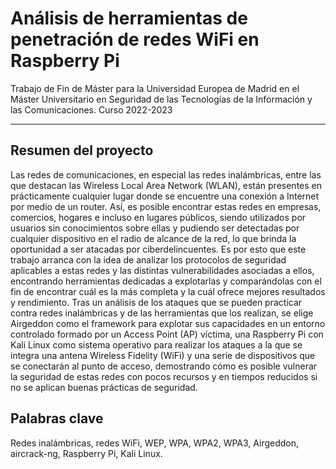 # Análisis de herramientas de penetración de redes WiFi en Raspberry Pi

Trabajo de Fin de Máster para la Universidad Europea de Madrid en el Máster Universitario en Seguridad de las Tecnologías de la Información y las Comunicaciones. Curso 2022-2023

---------------------------------------

## Resumen del proyecto

Las redes de comunicaciones, en especial las redes inalámbricas, entre las que destacan las Wireless Local Area Network (WLAN), están presentes en prácticamente cualquier lugar donde se
encuentre una conexión a Internet por medio de un router. Así, es posible encontrar estas redes en
empresas, comercios, hogares e incluso en lugares públicos, siendo utilizados por usuarios sin conocimientos sobre ellas y pudiendo ser detectadas por cualquier dispositivo en el radio de alcance de la red, lo que brinda la oportunidad a ser atacadas por ciberdelincuentes. Es por esto que este trabajo arranca con la idea de analizar los protocolos de seguridad aplicables a estas redes y las distintas vulnerabilidades asociadas a ellos, encontrando herramientas dedicadas a explotarlas y comparándolas con el fin de encontrar cuál es la más completa y la cuál ofrece mejores resultados y rendimiento. Tras un análisis de los ataques que se pueden practicar contra redes inalámbricas y de las herramientas que los realizan, se elige Airgeddon como el framework para explotar sus capacidades en un entorno controlado formado por un Access Point (AP) víctima, una Raspberry Pi con Kali Linux como sistema operativo para realizar los ataques a la que se integra una antena Wireless Fidelity (WiFi) y una serie de dispositivos que se conectarán al punto de acceso, demostrando cómo es posible vulnerar la seguridad de estas redes con pocos recursos y en tiempos reducidos si no se aplican buenas prácticas de seguridad.

## Palabras clave

Redes inalámbricas, redes WiFi, WEP, WPA, WPA2, WPA3, Airgeddon, aircrack-ng, Raspberry
Pi, Kali Linux.
